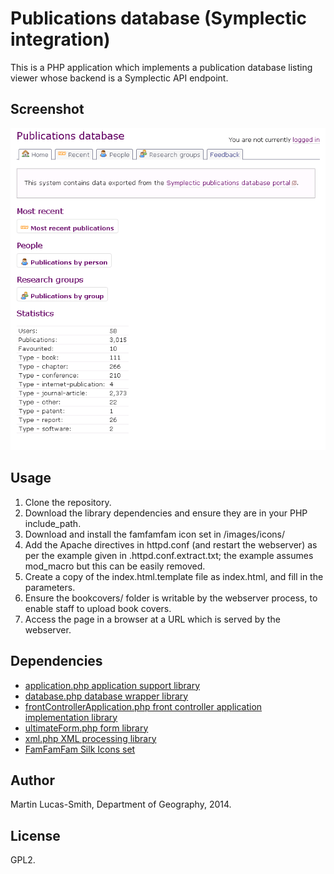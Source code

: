 Publications database (Symplectic integration)
==============================================

This is a PHP application which implements a publication database listing viewer whose backend is a Symplectic API endpoint.

Screenshot
----------

![Screenshot](screenshot.png)


Usage
-----

1. Clone the repository.
2. Download the library dependencies and ensure they are in your PHP include_path.
3. Download and install the famfamfam icon set in /images/icons/
4. Add the Apache directives in httpd.conf (and restart the webserver) as per the example given in .httpd.conf.extract.txt; the example assumes mod_macro but this can be easily removed.
5. Create a copy of the index.html.template file as index.html, and fill in the parameters.
6. Ensure the bookcovers/ folder is writable by the webserver process, to enable staff to upload book covers.
7. Access the page in a browser at a URL which is served by the webserver.


Dependencies
------------

* [application.php application support library](http://download.geog.cam.ac.uk/projects/application/)
* [database.php database wrapper library](http://download.geog.cam.ac.uk/projects/database/)
* [frontControllerApplication.php front controller application implementation library](http://download.geog.cam.ac.uk/projects/frontcontrollerapplication/)
* [ultimateForm.php form library](http://download.geog.cam.ac.uk/projects/ultimateform/)
* [xml.php XML processing library](http://download.geog.cam.ac.uk/projects/xml/)
* [FamFamFam Silk Icons set](http://www.famfamfam.com/lab/icons/silk/)


Author
------

Martin Lucas-Smith, Department of Geography, 2014.


License
-------

GPL2.

